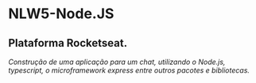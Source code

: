 # NLW5-Node.JS

## Plataforma Rocketseat. 

*Construção de uma aplicação para um chat, utilizando o Node.js, typescript, o microframework express entre outros pacotes e bibliotecas.*
